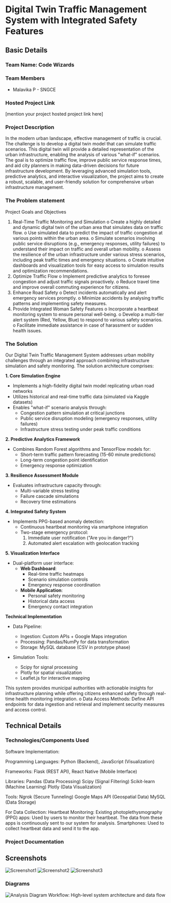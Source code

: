 # Digital Twin Traffic Management System with Integrated Safety Features

## Basic Details
### Team Name: Code Wizards

### Team Members
- Malavika P - SNGCE

### Hosted Project Link
[mention your project hosted project link here]

### Project Description
In the modern urban landscape, effective management of traffic is crucial. The challenge is to develop a digital twin model that can simulate traffic scenarios. This digital twin will provide a detailed representation of the urban infrastructure, enabling the analysis of various "what-if" scenarios. The goal is to optimize traffic flow, improve public service response times, and aid city planners in making data-driven decisions for future infrastructure development. By leveraging advanced simulation tools, predictive analytics, and interactive visualization, the project aims to create a robust, scalable, and user-friendly solution for comprehensive urban infrastructure management.

### The Problem statement
 Project Goals and Objectives
1.	Real-Time Traffic Monitoring and Simulation
o	Create a highly detailed and dynamic digital twin of the urban area that simulates data on traffic flow.
o	Use simulated data to predict the impact of traffic congestion at various points within the urban area.
o	Simulate scenarios involving public service disruptions (e.g., emergency responses, utility failures) to understand their impact on traffic and overall urban mobility.
o	Assess the resilience of the urban infrastructure under various stress scenarios, including peak traffic times and emergency situations.
o	Create intuitive dashboards and visualization tools for easy access to simulation results and optimization recommendations.
3.	Optimize Traffic Flow
o	Implement predictive analytics to foresee congestion and adjust traffic signals proactively.
o	Reduce travel time and improve overall commuting experience for citizens.
5.	Enhance Road Safety
o	Detect incidents automatically and alert emergency services promptly.
o	Minimize accidents by analysing traffic patterns and implementing safety measures.
7.	Provide Integrated Woman Safety Features
o	Incorporate a heartbeat monitoring system to ensure personal well-being.
o	Develop a multi-tier alert system (Red, Yellow, Blue) to respond to various safety scenarios.
o	Facilitate immediate assistance in case of harassment or sudden health issues.




### The Solution

Our Digital Twin Traffic Management System addresses urban mobility challenges through an integrated approach combining infrastructure simulation and safety monitoring. The solution architecture comprises:

**1. Core Simulation Engine**  
- Implements a high-fidelity digital twin model replicating urban road networks  
- Utilizes historical and real-time traffic data (simulated via Kaggle datasets)  
- Enables "what-if" scenario analysis through:  
  - Congestion pattern simulation at critical junctions  
  - Public service disruption modeling (emergency responses, utility failures)  
  - Infrastructure stress testing under peak traffic conditions  

**2. Predictive Analytics Framework**  
- Combines Random Forest algorithms and TensorFlow models for:  
  - Short-term traffic pattern forecasting (15-60 minute predictions)  
  - Long-term congestion point identification  
  - Emergency response optimization  

**3. Resilience Assessment Module**  
- Evaluates infrastructure capacity through:  
  - Multi-variable stress testing  
  - Failure cascade simulations  
  - Recovery time estimations  

**4. Integrated Safety System**  
- Implements PPG-based anomaly detection:  
  - Continuous heartbeat monitoring via smartphone integration  
  - Two-stage emergency protocol:  
    1. Immediate user notification ("Are you in danger?")  
    2. Automated alert escalation with geolocation tracking  

**5. Visualization Interface**  
- Dual-platform user interface:  
  - **Web Dashboard**:  
    - Real-time traffic heatmaps  
    - Scenario simulation controls  
    - Emergency response coordination  
  - **Mobile Application**:  
    - Personal safety monitoring  
    - Historical data access  
    - Emergency contact integration  

**Technical Implementation**  
- Data Pipeline:  
  - Ingestion: Custom APIs + Google Maps integration  
  - Processing: Pandas/NumPy for data transformation  
  - Storage: MySQL database (CSV in prototype phase)  

- Simulation Tools:  
  - Scipy for signal processing  
  - Plotly for spatial visualization  
  - Leaflet.js for interactive mapping  

This system provides municipal authorities with actionable insights for infrastructure planning while offering citizens enhanced safety through real-time health monitoring integration.
o	Data Access Methods: Define API endpoints for data ingestion and retrieval and implement security measures and access control.


## Technical Details
### Technologies/Components Used
Software Implementation:

Programming Languages: Python (Backend), JavaScript (Visualization)

Frameworks: Flask (REST API), React Native (Mobile Interface)

Libraries:
Pandas (Data Processing)
Scipy (Signal Filtering)
Scikit-learn (Machine Learning)
Plotly (Data Visualization)

Tools:
Ngrok (Secure Tunneling)
Google Maps API (Geospatial Data)
MySQL (Data Storage)

For Data Collection:
Heartbeat Monitoring:
Existing photoplethysmography (PPG) apps: Used by users to monitor their heartbeat. The data from these apps is continuously sent to our system for analysis.
Smartphones: Used to collect heartbeat data and send it to the app.

### Project Documentation
## Screenshots
![Screenshot1](Screenshot(1).png)
![Screenshot2](Screenshot(2).png)
![Screenshot3](Screenshot(3).png)

### Diagrams
![Analysis Diagram](Analysisdiagram.png)
Workflow: High-level system architecture and data flow
